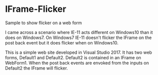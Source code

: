 # IFrame-Flicker

Sample to show flicker on a web form

I came across a scenario where IE-11 acts different on Windows10 than it does on Windows7. On Windows7 IE-11 doesn't flicker the IFrame on the post back event but it does flicker when on Windows10.

This is a simple web site developed in Visual Studio 2017. It has two web forms, Default1 and Default2. Default2 is contained in an IFrame on WebForm1. When the post back events are envoked from the inputs on Default2 the IFrame will flicker.
